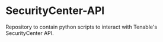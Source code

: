 # SecurityCenter-API
Repository to contain python scripts to interact with Tenable's SecurityCenter API.
